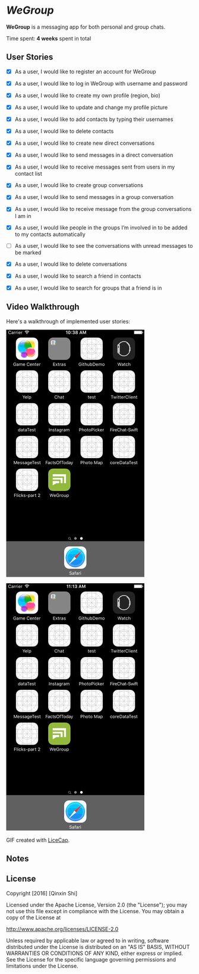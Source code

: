 # *WeGroup*

**WeGroup** is a messaging app for both personal and group chats.

Time spent: **4 weeks** spent in total

## User Stories

- [x] As a user, I would like to register an account for WeGroup
- [x] As a user, I would like to log in WeGroup with username and password
- [x] As a user, I would like to create my own profile (region, bio)
- [x] As a user, I would like to update and change my profile picture
- [x] As a user, I would like to add contacts by typing their usernames
- [x] As a user, I would like to delete contacts
- [x] As a user, I would like to create new direct conversations
- [x] As a user, I would like to send messages in a direct conversation
- [x] As a user, I would like to receive messages sent from users in my contact list
- [x] As a user, I would like to create group conversations
- [x] As a user, I would like to send messages in a group conversation
- [x] As a user, I would like to receive message from the group conversations I am in
- [x] As a user, I would like people in the groups I’m involved in to be added to my contacts automatically
- [ ] As a user, I would like to see the conversations with unread messages to be marked
- [x] As a user, I would like to delete conversations
- [x] As a user, I would like to search a friend in contacts
- [x] As a user, I would like to search for groups that a friend is in


## Video Walkthrough 

Here's a walkthrough of implemented user stories:

![WeGroup-demo](WeGroup-demo.gif)

![WeGroup-demo](WeGroup-demo_2.gif)

GIF created with [LiceCap](http://www.cockos.com/licecap/).

## Notes



## License

Copyright [2016] [Qinxin Shi]

Licensed under the Apache License, Version 2.0 (the "License");
you may not use this file except in compliance with the License.
You may obtain a copy of the License at

http://www.apache.org/licenses/LICENSE-2.0

Unless required by applicable law or agreed to in writing, software
distributed under the License is distributed on an "AS IS" BASIS,
WITHOUT WARRANTIES OR CONDITIONS OF ANY KIND, either express or implied.
See the License for the specific language governing permissions and
limitations under the License.
